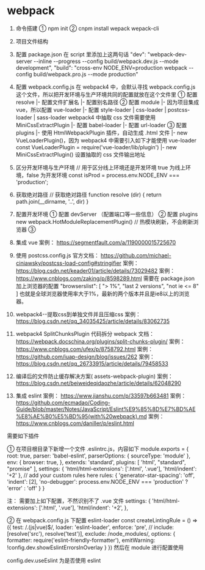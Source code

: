# webpack

 1. 命令搭建
       ① npm init
       ② cnpm install wepack  wepack-cli

  2. 项目文件结构

       
3. 配置 package.json
  在 script 里添加上这两句话
  "dev": "webpack-dev-server --inline --progress --config build/webpack.dev.js --mode development",
  "build": "cross-env NODE_ENV=production webpack --config build/webpack.pro.js --mode production"

4. 配置 webpack.config.js
  在 webpack4 中，会默认寻找 webpack.config.js 这个文件，所以把开发环境与生产环境共同的配置就放在这个文件里
  ① 配置 resolve
      |- 配置文件扩展名
      |- 配置别名路径
  ② 配置 module
      |- 因为项目集成 vue，所以配置 vue-loader
      |- 配置 style-loader | css-loader | postcss-loader | sass-loader
         webpack4 中抽取 css 文件需要使用 MiniCssExtractPlugin
      |- 配置 babel-loader
      |- 配置 url-loader
  ③ 配置 plugins
     |- 使用 HtmlWebpackPlugin 插件，自动生成 .html 文件
     |- new VueLoaderPlugin()，因为 webpack4 中需要引入如下才能使用 vue-loader
        const VueLoaderPlugin  = require('vue-loader/lib/plugin')
     |- new MiniCssExtractPlugin()  设置抽取的 css 文件输出地址

  5. 区分开发环境与生产环境
    // 用于区分线上环境还是开发环境 true 为线上环境，false 为开发环境
    const isProd = process.env.NODE_ENV === 'production';

  6. 获取绝对路径
    // 获取绝对路径
    function resolve (dir) {
       return path.join(__dirname, '..', dir)
    }

  7. 配置开发环境
    ① 配置 devServer （配置端口等一些信息）
    ② 配置 plugins
         new webpack.HotModuleReplacementPlugin()  // 热模块刷新，不会刷新浏览器
    ③ 

  8. 集成 vue 
    案例： https://segmentfault.com/a/1190000015725670

  9. 使用 postcss.config.js
       官方文档： https://github.com/michael-ciniawsky/postcss-load-config#stringifier
       案例： https://blog.csdn.net/keader01/article/details/73029482
       案例： https://www.cnblogs.com/zaking/p/8598289.html
       需要在 package.json 加上浏览器的配置
       "browserslist": [
       "> 1%",
       "last 2 versions",
       "not ie <= 8"
    ]
      也就是全球浏览器使用率大于1%，最新的两个版本并且是ie8以上的浏览器。

  10. webpack4--提取css到单独文件并且压缩css
       案例： https://blog.csdn.net/qq_34035425/article/details/83062735

  11. webpack4  SplitChunksPlugin 代码拆分
      webpack 文档： https://webpack.docschina.org/plugins/split-chunks-plugin/
      案例： https://www.cnblogs.com/ufex/p/8758792.html
      案例： https://github.com/iuap-design/blog/issues/262
      案例： https://blog.csdn.net/qq_26733915/article/details/79458533

  12. 编译后的文件防止缓存解决方案( assets-webpack-plugin)
     案例： https://blog.csdn.net/beiweideqidaozhe/article/details/62048290

  13. 集成 eslint
     案例： https://www.jianshu.com/p/33597b663481
     案例： https://github.com/ecmadao/Coding-Guide/blob/master/Notes/JavaScript/Eslint%E9%85%8D%E7%BD%AE%E8%AE%B0%E5%BD%95(with%20webpack).md
     案例： https://www.cnblogs.com/daniller/p/eslint.html     

需要如下插件


① 在项目根目录下新增一个文件 .eslintrc.js，内容如下
module.exports = {
  root: true,
  parser: 'babel-eslint',
  parserOptions: {
    sourceType: 'module'
  },
  env: {
    browser: true,
  },
  extends: 'standard',
  plugins: [
    'html',
    "standard",
    "promise"
  ],
  settings: {
    'html/html-extensions': ['.html', '.vue'],
    'html/indent': '+2'
  },
  // add your custom rules here
  rules: {
    'generator-star-spacing': 'off',
    'indent': [2],
    'no-debugger': process.env.NODE_ENV === 'production' ? 'error' : 'off'
  }
}

注： 需要加上如下配置，不然识别不了 .vue 文件
settings: {
    'html/html-extensions': ['.html', '.vue'],
    'html/indent': '+2',
},

② 在 webpack.config.js 下配置 eslint-loader
const createLintingRule = () => ({
  test: /\.(js|vue)$/,
  loader: 'eslint-loader',
  enforce: 'pre',
  // include: [resolve('src'), resolve('test')],
  exclude: /node_modules/,
  options: {
    formatter: require('eslint-friendly-formatter'),
    emitWarning: !config.dev.showEslintErrorsInOverlay
  }
})
然后在 module 进行配置使用

config.dev.useEslint 为是否使用 eslint